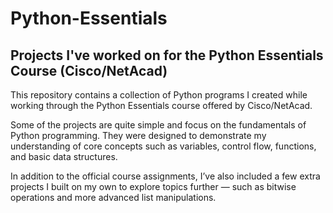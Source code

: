 # Python-Essentials
## Projects I've worked on for the Python Essentials Course (Cisco/NetAcad)

This repository contains a collection of Python programs I created while working through the Python Essentials course offered by Cisco/NetAcad.

Some of the projects are quite simple and focus on the fundamentals of Python programming. They were designed to demonstrate my understanding of core concepts such as variables, control flow, functions, and basic data structures.

In addition to the official course assignments, I’ve also included a few extra projects I built on my own to explore topics further — such as bitwise operations and more advanced list manipulations.
